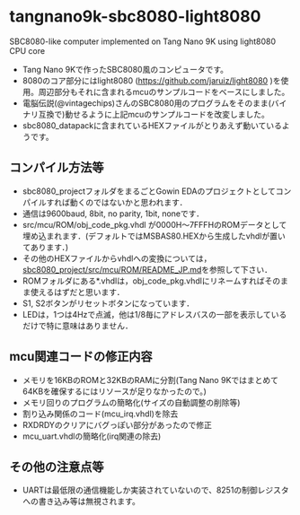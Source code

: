 # tangnano9k-sbc8080-light8080
SBC8080-like computer implemented on Tang Nano 9K using light8080 CPU core

- Tang Nano 9Kで作ったSBC8080風のコンピュータです。
- 8080のコア部分にはlight8080 (https://github.com/jaruiz/light8080 )を使用。周辺部分もそれに含まれるmcuのサンプルコードをベースにしました。
- 電脳伝説(@vintagechips)さんのSBC8080用のプログラムをそのまま(バイナリ互換で)動せるように上記mcuのサンプルコードを改変しました。
- sbc8080_datapackに含まれているHEXファイルがとりあえず動いているようです。

## コンパイル方法等
- sbc8080_projectフォルダをまるごとGowin EDAのプロジェクトとしてコンパイルすれば動くのではないかと思われます．
- 通信は9600baud, 8bit, no parity, 1bit, noneです．
- src/mcu/ROM/obj_code_pkg.vhdl が0000H〜7FFFHのROMデータとして埋め込まれます．(デフォルトではMSBAS80.HEXから生成したvhdlが置いてあります．)
- その他のHEXファイルからvhdlへの変換については，
[sbc8080_project/src/mcu/ROM/README_JP.md](sbc8080_project/src/mcu/ROM/README_JP.md)を参照して下さい．
- ROMフォルダにある*.vhdlは，obj_code_pkg.vhdlにリネームすればそのまま使えるはずだと思います．
- S1, S2ボタンがリセットボタンになっています．
- LEDは，1つは4Hzで点滅，他は1/8毎にアドレスバスの一部を表示しているだけで特に意味はありません．

## mcu関連コードの修正内容
- メモリを16KBのROMと32KBのRAMに分割(Tang Nano 9Kではまとめて64KBを確保するにはリソースが足りなかったので。)
- メモリ回りのプログラムの簡略化(サイズの自動調整の削除等)
- 割り込み関係のコード(mcu_irq.vhdl)を除去
- RXDRDYのクリアにバグっぽい部分があったので修正
- mcu_uart.vhdlの簡略化(irq関連の除去)

## その他の注意点等
- UARTは最低限の通信機能しか実装されていないので、8251の制御レジスタへの書き込み等は無視されます。
